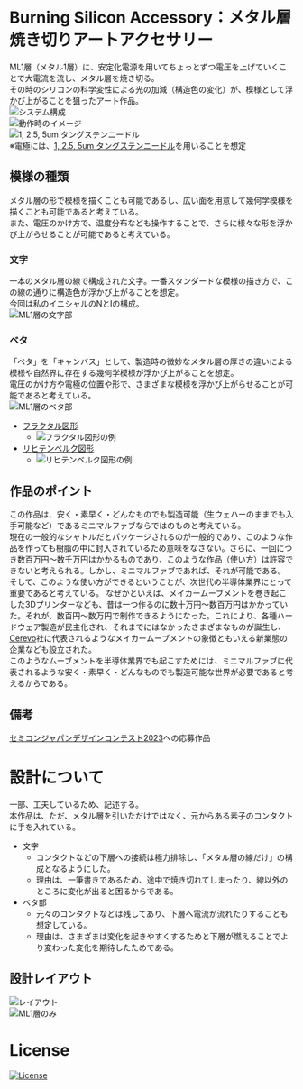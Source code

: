 # Burning Silicon Accessory：メタル層焼き切りアートアクセサリー
ML1層（メタル1層）に、安定化電源を用いてちょっとずつ電圧を上げていくことで大電流を流し、メタル層を焼き切る。  
その時のシリコンの科学変性による光の加減（構造色の変化）が、模様として浮かび上がることを狙ったアート作品。  
![システム構成](/images/system_standby.jpg)  
![動作時のイメージ](/images/work_image.jpg)  
![1, 2.5, 5um タングステンニードル](https://jp.images-monotaro.com/Monotaro3/pi/full/mono38753156-190529-04.jpg)  
※電極には、[1, 2.5, 5um タングステンニードル](https://www.monotaro.com/g/04206739/)を用いることを想定  

## 模様の種類
メタル層の形で模様を描くことも可能であるし、広い面を用意して幾何学模様を描くことも可能であると考えている。  
また、電圧のかけ方で、温度分布なども操作することで、さらに様々な形を浮かび上がらせることが可能であると考えている。  

### 文字
一本のメタル層の線で構成された文字。一番スタンダードな模様の描き方で、この線の通りに構造色が浮かび上がることを想定。  
今回は私のイニシャルのNとIの構成。  
![ML1層の文字部](/images/layout_metal1_letter.jpg)  

### ベタ
「ベタ」を「キャンバス」として、製造時の微妙なメタル層の厚さの違いによる模様や自然界に存在する幾何学模様が浮かび上がることを想定。  
電圧のかけ方や電極の位置や形で、さまざまな模様を浮かび上がらせることが可能であると考えている。  
![ML1層のベタ部](/images/layout_metal1_beta.jpg)  

- [フラクタル図形](https://ja.wikipedia.org/wiki/%E3%83%95%E3%83%A9%E3%82%AF%E3%82%BF%E3%83%AB)
    - ![フラクタル図形の例](/images/fractal_fig.jpg)
- [リヒテンベルク図形](https://ja.wikipedia.org/wiki/%E3%83%AA%E3%83%92%E3%83%86%E3%83%B3%E3%83%99%E3%83%AB%E3%82%AF%E5%9B%B3%E5%BD%A2)
    - ![リヒテンベルク図形の例](https://upload.wikimedia.org/wikipedia/commons/e/e4/PlanePair2.jpg)

## 作品のポイント
この作品は、安く・素早く・どんなものでも製造可能（生ウェハーのままでも入手可能など）であるミニマルファブならではのものと考えている。  
現在の一般的なシャトルだとパッケージされるのが一般的であり、このような作品を作っても樹脂の中に封入されているため意味をなさない。さらに、一回につき数百万円～数千万円はかかるものであり、このような作品（使い方）は許容できないと考えられる。しかし、ミニマルファブであれば、それが可能である。  
そして、このような使い方ができるということが、次世代の半導体業界にとって重要であると考えている。 
なぜかといえば、メイカームーブメントを巻き起こした3Dプリンターなども、昔は一つ作るのに数十万円～数百万円はかかっていた。それが、数百円～数万円で制作できるようになった。これにより、各種ハードウェア製造が民主化され、それまでにはなかったさまざまなものが誕生し、[Cerevo](https://cerevo.com/)社に代表されるようなメイカームーブメントの象徴ともいえる新業態の企業なども設立された。  
このようなムーブメントを半導体業界でも起こすためには、ミニマルファブに代表されるような安く・素早く・どんなものでも製造可能な世界が必要であると考えるからである。  

## 備考
[セミコンジャパンデザインコンテスト2023](https://www.anagix.com/nyusu/%E3%82%BB%E3%83%9F%E3%82%B3%E3%83%B3%E3%82%B8%E3%83%A3%E3%83%91%E3%83%B32023%E3%81%AB%E5%90%91%E3%81%91%E3%81%9F%E3%83%9F%E3%83%8B%E3%83%9E%E3%83%AB%E3%83%95%E3%82%A1%E3%83%96%E8%A8%AD%E8%A8%88%E3%82%B3%E3%83%B3%E3%83%86%E3%82%B9%E3%83%88%E9%96%8B%E5%82%AC)への応募作品

# 設計について
一部、工夫しているため、記述する。  
本作品は、ただ、メタル層を引いただけではなく、元からある素子のコンタクトに手を入れている。  
- 文字
    - コンタクトなどの下層への接続は極力排除し、「メタル層の線だけ」の構成となるようにした。
    - 理由は、一筆書きであるため、途中で焼き切れてしまったり、線以外のところに変化が出ると困るからである。
- ベタ部
    - 元々のコンタクトなどは残してあり、下層へ電流が流れたりすることも想定している。
    - 理由は、さまざまは変化を起きやすくするためと下層が燃えることでより変わった変化を期待したためである。

## 設計レイアウト
![レイアウト](/images/layout.jpg)  
![ML1層のみ](/images/layout_metal1.jpg)  

# License
[![License](https://img.shields.io/badge/License-Apache%202.0-blue.svg)](https://opensource.org/licenses/Apache-2.0)

